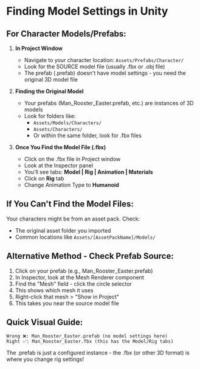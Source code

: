 # Finding Model Settings in Unity

## For Character Models/Prefabs:

1. **In Project Window**
   - Navigate to your character location: `Assets/Prefabs/Character/`
   - Look for the SOURCE model file (usually .fbx or .obj file)
   - The prefab (.prefab) doesn't have model settings - you need the original 3D model file

2. **Finding the Original Model**
   - Your prefabs (Man_Rooster_Easter.prefab, etc.) are instances of 3D models
   - Look for folders like:
     - `Assets/Models/Characters/`
     - `Assets/Characters/`
     - Or within the same folder, look for .fbx files

3. **Once You Find the Model File (.fbx)**
   - Click on the .fbx file in Project window
   - Look at the Inspector panel
   - You'll see tabs: **Model | Rig | Animation | Materials**
   - Click on **Rig** tab
   - Change Animation Type to **Humanoid**

## If You Can't Find the Model Files:

Your characters might be from an asset pack. Check:
- The original asset folder you imported
- Common locations like `Assets/[AssetPackName]/Models/`

## Alternative Method - Check Prefab Source:

1. Click on your prefab (e.g., Man_Rooster_Easter.prefab)
2. In Inspector, look at the Mesh Renderer component
3. Find the "Mesh" field - click the circle selector
4. This shows which mesh it uses
5. Right-click that mesh > "Show in Project"
6. This takes you near the source model file

## Quick Visual Guide:
```
Wrong ❌: Man_Rooster_Easter.prefab (no model settings here)
Right ✅: Man_Rooster_Easter.fbx (this has the Model/Rig tabs)
```

The .prefab is just a configured instance - the .fbx (or other 3D format) is where you change rig settings!